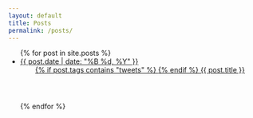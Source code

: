 ```yaml
---
layout: default
title: Posts
permalink: /posts/
---
```


<ul class="post-list">
  {% for post in site.posts %}
    <li class="{% for tag in post.tags %}post-tag-{{ tag }} {% endfor %}">
      <a href="{{ post.url | prepend: site.baseurl }}">
        <time datetime="{{ page.date | date: "%Y-%m-%d" }}" pubdate>{{ post.date | date: "%B %d, %Y" }}</time>
        <header>
           {% if post.tags contains "tweets" %}
             <span class="icon ss-icon ss-social ss-twitter"></span>
           {% endif %}
          <span class="post-title">{{ post.title }}</span>
        </header>
      </a>
    </li>
  {% endfor %}
</ul>